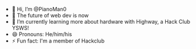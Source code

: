 - 👋 Hi, I’m @PianoMan0
- 👀 The future of web dev is now
- 🌱 I’m currently learning more about hardware with Highway, a Hack Club YSWS!
- 😄 Pronouns: He/him/his
- ⚡ Fun fact: I'm a member of Hackclub
